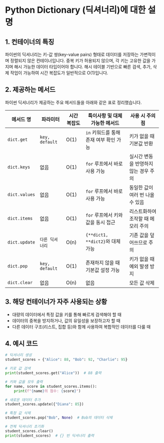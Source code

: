 
# Python Dictionary (딕셔너리)에 대한 설명

## 1. 컨테이너의 특징
파이썬의 딕셔너리는 키-값 쌍(key-value pairs) 형태로 데이터를 저장하는 가변적이며 정렬되지 않은 컨테이너입니다. 중복 키가 허용되지 않으며, 각 키는 고유한 값을 가지며 해시 가능한 데이터 타입이어야 합니다. 해시 테이블 기반으로 빠른 검색, 추가, 삭제 작업이 가능하여 시간 복잡도가 일반적으로 O(1)입니다.

## 2. 제공하는 메서드
파이썬 딕셔너리가 제공하는 주요 메서드들을 아래와 같은 표로 정리했습니다.

| 메서드 명      | 파라미터       | 시간 복잡도 | 특이사항 및 대체 가능한 메서드 | 사용 시 주의점                         |
|----------------|----------------|-------------|--------------------------------|----------------------------------------|
| `dict.get`     | `key, default` | O(1)        | `in` 키워드를 통해 존재 여부 확인 가능 | 키가 없을 때 기본값 반환               |
| `dict.keys`    | 없음           | O(1)        | `for` 루프에서 바로 사용 가능   | 실시간 변동을 반영하지 않는 경우 주의   |
| `dict.values`  | 없음           | O(1)        | `for` 루프에서 바로 사용 가능   | 동일한 값이 여러 번 나올 수 있음       |
| `dict.items`   | 없음           | O(1)        | `for` 루프에서 키와 값을 동시 접근 | 리스트화하여 조작할 때 메모리 주의     |
| `dict.update`  | `다른 딕셔너리` | O(n)       | `{**dict1, **dict2}`와 대체 가능 | 기존 값을 덮어쓰므로 주의              |
| `dict.pop`     | `key, default` | O(1)        | 존재하지 않을 때 기본값 설정 가능 | 키가 없을 때 예외 발생 방지            |
| `dict.clear`   | 없음           | O(n)        | 없음                           | 모든 값 삭제                            |

## 3. 해당 컨테이너가 자주 사용되는 상황
- 대량의 데이터에서 특정 값을 키를 통해 빠르게 검색해야 할 때
- 데이터의 중복을 방지하거나, 값의 유일성을 보장하고자 할 때
- 다른 데이터 구조(리스트, 집합 등)와 함께 사용하여 복합적인 데이터를 다룰 때

## 4. 예시 코드

```python
# 딕셔너리 생성
student_scores = {"Alice": 88, "Bob": 92, "Charlie": 95}

# 키로 값 검색
print(student_scores.get("Alice"))  # 88 출력

# 키와 값을 모두 출력
for name, score in student_scores.items():
    print(f"{name}의 점수: {score}")

# 새로운 데이터 추가
student_scores.update({"Diana": 85})

# 특정 값 삭제
student_scores.pop("Bob", None)  # Bob의 데이터 삭제

# 전체 딕셔너리 초기화
student_scores.clear()
print(student_scores)  # {} 빈 딕셔너리 출력
```
